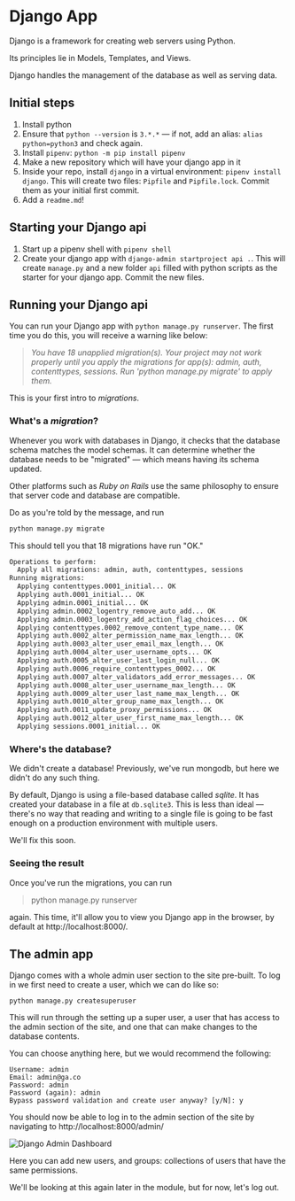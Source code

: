 # Django App

Django is a framework for creating web servers using Python.

Its principles lie in Models, Templates, and Views.

Django handles the management of the database as well as serving data.

## Initial steps

1. Install python
2. Ensure that `python --version` is `3.*.*` — if not, add an alias: `alias python=python3` and check again.
3. Install `pipenv`: `python -m pip install pipenv`
4. Make a new repository which will have your django app in it
5. Inside your repo, install `django` in a virtual environment: `pipenv install django`. This will create two files: `Pipfile` and `Pipfile.lock`. Commit them as your initial first commit.
6. Add a `readme.md`!

## Starting your Django api

1. Start up a pipenv shell with `pipenv shell`
2. Create your django app with `django-admin startproject api .`. This will create `manage.py` and a new folder `api` filled with python scripts as the starter for your django app. Commit the new files.

## Running your Django api

You can run your Django app with `python manage.py runserver`.
The first time you do this, you will receive a warning like below:

> _You have 18 unapplied migration(s).
> Your project may not work properly until you apply the migrations for app(s): admin, auth, contenttypes, sessions.
> Run 'python manage.py migrate' to apply them._

This is your first intro to _migrations_.

### What's a _migration_?

Whenever you work with databases in Django, it checks that the database schema matches the model schemas.
It can determine whether the database needs to be "migrated" — which means having its schema updated.

Other platforms such as _Ruby on Rails_ use the same philosophy to ensure that server code and database are compatible.

Do as you're told by the message, and run

```sh
python manage.py migrate
```

This should tell you that 18 migrations have run "OK."

```sh
Operations to perform:
  Apply all migrations: admin, auth, contenttypes, sessions
Running migrations:
  Applying contenttypes.0001_initial... OK
  Applying auth.0001_initial... OK
  Applying admin.0001_initial... OK
  Applying admin.0002_logentry_remove_auto_add... OK
  Applying admin.0003_logentry_add_action_flag_choices... OK
  Applying contenttypes.0002_remove_content_type_name... OK
  Applying auth.0002_alter_permission_name_max_length... OK
  Applying auth.0003_alter_user_email_max_length... OK
  Applying auth.0004_alter_user_username_opts... OK
  Applying auth.0005_alter_user_last_login_null... OK
  Applying auth.0006_require_contenttypes_0002... OK
  Applying auth.0007_alter_validators_add_error_messages... OK
  Applying auth.0008_alter_user_username_max_length... OK
  Applying auth.0009_alter_user_last_name_max_length... OK
  Applying auth.0010_alter_group_name_max_length... OK
  Applying auth.0011_update_proxy_permissions... OK
  Applying auth.0012_alter_user_first_name_max_length... OK
  Applying sessions.0001_initial... OK
```

### Where's the database?

We didn't create a database! Previously, we've run mongodb, but here we didn't do any such thing.

By default, Django is using a file-based database called _sqlite_.
It has created your database in a file at `db.sqlite3`.
This is less than ideal — there's no way that reading and writing to a single file is going to be fast enough on a production environment with multiple users.

We'll fix this soon.

### Seeing the result

Once you've run the migrations, you can run

> python manage.py runserver

again. This time, it'll allow you to view you Django app in the browser, by default at http://localhost:8000/.

## The admin app

Django comes with a whole admin user section to the site pre-built. To log in we first need to create a user, which we can do like so:

```
python manage.py createsuperuser
```

This will run through the setting up a super user, a user that has access to the admin section of the site, and one that can make changes to the database contents.

You can choose anything here, but we would recommend the following:

```
Username: admin
Email: admin@ga.co
Password: admin
Password (again): admin
Bypass password validation and create user anyway? [y/N]: y
```

You should now be able to log in to the admin section of the site by navigating to http://localhost:8000/admin/

![Django Admin Dashboard](https://media.git.generalassemb.ly/user/15120/files/5e7fa380-c8e5-11e9-83e2-1db09ddad88a)

Here you can add new users, and groups: collections of users that have the same permissions.

We'll be looking at this again later in the module, but for now, let's log out.
